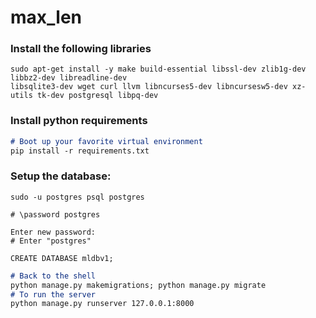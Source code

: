 # max_len

### Install the following libraries

```
sudo apt-get install -y make build-essential libssl-dev zlib1g-dev libbz2-dev libreadline-dev 
libsqlite3-dev wget curl llvm libncurses5-dev libncursesw5-dev xz-utils tk-dev postgresql libpq-dev
```

### Install python requirements

```markdown
# Boot up your favorite virtual environment
pip install -r requirements.txt
```

### Setup the database:

```
sudo -u postgres psql postgres

# \password postgres

Enter new password: 
# Enter "postgres"

CREATE DATABASE mldbv1;
```
```markdown
# Back to the shell
python manage.py makemigrations; python manage.py migrate
# To run the server
python manage.py runserver 127.0.0.1:8000

```